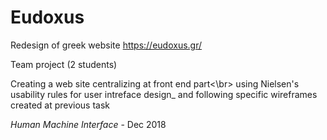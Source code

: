 # Eudoxus

Redesign of greek website https://eudoxus.gr/

Team project (2 students)

Creating a web site centralizing at front end part<\br>
using Nielsen's usability rules for user intreface design_
and following specific wireframes created at previous task

*Human Machine Interface* - Dec 2018
